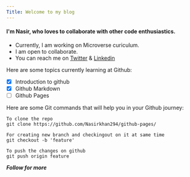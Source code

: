 ```yaml
---
Title: Welcome to my blog
---
```


#### I'm Nasir, who loves to collaborate with other code enthusiastics.

- Currently, I am working on Microverse curiculum.
- I am open to collaborate.
- You can reach me on [Twitter]() & [Linkedin]()

Here are some topics currently learning at Github:

- [x] Introduction to github
- [x] Github Markdown
- [ ] Github Pages

Here are some Git commands that will help you in your Github journey:

```
To clone the repo
git clone https://github.com/Nasirkhan294/github-pages/
```

```
For creating new branch and checkingout on it at same time
git checkout -b 'feature'
```

```
To push the changes on github
git push origin feature
```

***Follow for more***
